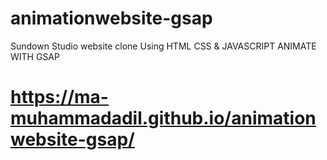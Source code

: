 # animationwebsite-gsap
Sundown Studio website clone Using HTML CSS & JAVASCRIPT ANIMATE WITH GSAP
#  https://ma-muhammadadil.github.io/animationwebsite-gsap/

